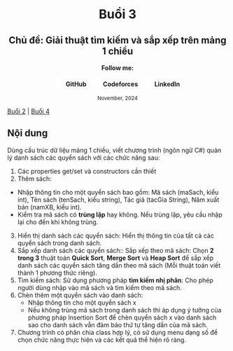 
<div align="center">
	<h1>Buổi 3</h1>
<h2>Chủ đề: Giải thuật tìm kiếm và sắp xếp trên mảng 1 chiều</h2>
</div>

<div align="center">
  <p><strong>Follow me:</strong></p>
</div>

<div align="center">
  <p>
    <img src="https://github.com/k1enn/software-engineer-notes/blob/main/subjects/web-programming/Buoi1/Bai01/images/github.png" alt="GitHub Logo" width="20" height="20" />
    <strong><a style="text-decoration:none;" href="https://github.com/k1enn" target="_blank">GitHub</a></strong>
    <img style="padding-left: 10px; " src="https://github.com/k1enn/software-engineer-notes/blob/main/subjects/web-programming/Buoi1/Bai01/images/codeforces.png" alt="Codeforces Logo" width="20" height="20" />
    <strong><a style="text-decoration:none;" href="https://codeforces.com/profile/dinhtrungkien" target="_blank">Codeforces</a></strong>
    <img style="padding-left: 10px;" src="https://github.com/k1enn/software-engineer-notes/blob/main/subjects/web-programming/Buoi1/Bai01/images/linkedin.png" alt="LinkedIn Logo" width="20" height="20" />
    <strong><a style="text-decoration:none;" href="https://www.linkedin.com/in/k1enn/" target="_blank">LinkedIn</a></strong>
  </p>
      <small> November, 2024</small>
</div>

[Buổi 2](https://github.com/k1enn/software-engineer-notes/blob/main/subjects/DSA-practice/Buoi2/buoi2.md) | [Buổi 4](https://github.com/k1enn/software-engineer-notes/blob/main/subjects/DSA-practice/Buoi4/buoi4.md)
## Nội dung
Dùng cấu trúc dữ liệu mảng 1 chiều, viết chương trình (ngôn ngữ C#) quản lý danh sách các quyển sách với các chức năng sau:
1.	Các properties get/set và constructors cần thiết
2.	Thêm sách:
-	Nhập thông tin cho một quyển sách bao gồm: Mã sách (maSach, kiểu int), Tên sách (tenSach, kiểu string), Tác giả (tacGia String), Năm xuất bản (namXB, kiểu int).
-	Kiểm tra mã sách có **trùng lặp** hay không. Nếu trùng lặp, yêu cầu nhập lại cho đến khi không trùng.
3.	Hiển thị danh sách các quyển sách:
Hiển thị thông tin của tất cả các quyển sách trong danh sách.
4.	Sắp xếp danh sách các quyển sách::
Sắp xếp theo mã sách: Chọn **2 trong 3** thuật toán **Quick Sort**, **Merge Sort** và **Heap Sort** để sắp xếp danh sách các quyển sách tăng dần theo mã sách (Mỗi thuật toán viết thành 1 phương thức riêng). 
5.	Tìm kiếm sách:
Sử dụng phương pháp **tìm kiếm nhị phân**: Cho phép người dùng nhập vào mã sách và tìm kiếm theo mã sách.
6.	Chèn thêm một quyển sách vào danh sách:
    -	Nhập thông tin cho một quyển sách x
    -	Nếu không trùng mã sách trong danh sách thì áp dụng ý tưởng của phương pháp Insertion Sort để chèn quyển sách x vào danh sách sao cho danh sách vẫn đảm bảo thứ tự tăng dần của mã sách.
7.	Chương trình có phân chia class hợp lý, có sử dụng menu dạng số để chọn chức năng thực hiện và các kết quả thể hiện rõ ràng.
